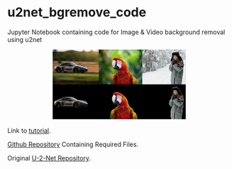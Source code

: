 # u2net_bgremove_code
Jupyter Notebook containing code for Image &amp; Video background removal using u2net

<p align="center">
  <img width="300" heigth="300" src="Images_for_Readme/Image1.png">
  <br>
</p>

Link to [tutorial](https://nisargkapkar.hashnode.dev/image-and-video-background-removal-using-deep-learning).

[Github Repository](https://github.com/Nkap23/background_removal_DL) Containing Required Files.

Original [U-2-Net Repository](https://github.com/NathanUA/U-2-Net).


